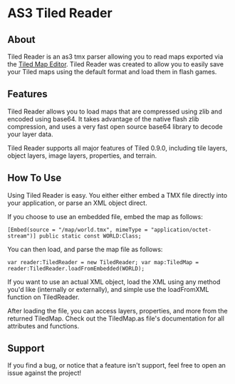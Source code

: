 AS3 Tiled Reader
====

About
-----

Tiled Reader is an as3 tmx parser allowing you to read maps exported via the [Tiled Map Editor](http://www.mapeditor.org/ "Tiled Map Editor"). Tiled Reader was created to allow you to easily save your Tiled maps using the default format and load them in flash games.

Features
--------

Tiled Reader allows you to load maps that are compressed using zlib and encoded using base64. It takes advantage of the native flash zlib compression, and uses a very fast open source base64 library to decode your layer data.

Tiled Reader supports all major features of Tiled 0.9.0, including tile layers, object layers, image layers, properties, and terrain.

How To Use
----------

Using Tiled Reader is easy. You either either embed a TMX file directly into your application, or parse an XML object direct.

If you choose to use an embedded file, embed the map as follows:

`[Embed(source = "/map/world.tmx", mimeType = "application/octet-stream")] public static const WORLD:Class;`

You can then load, and parse the map file as follows:

`var reader:TiledReader = new TiledReader;
var map:TiledMap = reader:TiledReader.loadFromEmbedded(WORLD);`

If you want to use an actual XML object, load the XML using any method you'd like (internally or externally), and simple use the loadFromXML function on TiledReader.

After loading the file, you can access layers, properties, and more from the returned TiledMap. Check out the TiledMap.as file's documentation for all attributes and functions.

Support
-------

If you find a bug, or notice that a feature isn't support, feel free to open an issue against the project!